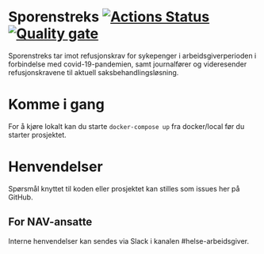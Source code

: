 Sporenstreks 
[![Actions Status](https://github.com/navikt/sporenstreks/workflows/Bygg%20og%20deploy/badge.svg)](https://github.com/navikt/sporenstreks/actions)
[![Quality gate](https://sonarcloud.io/api/project_badges/quality_gate?project=navikt_sporenstreks)](https://sonarcloud.io/dashboard?id=sporenstreks)
================

Sporenstreks tar imot refusjonskrav for sykepenger i arbeidsgiverperioden i forbindelse med covid-19-pandemien, samt journalfører og videresender refusjonskravene til aktuell saksbehandlingsløsning.

# Komme i gang

For å kjøre lokalt kan du starte  `docker-compose up` fra docker/local før du starter prosjektet. 

# Henvendelser

Spørsmål knyttet til koden eller prosjektet kan stilles som issues her på GitHub.

## For NAV-ansatte

Interne henvendelser kan sendes via Slack i kanalen #helse-arbeidsgiver.
